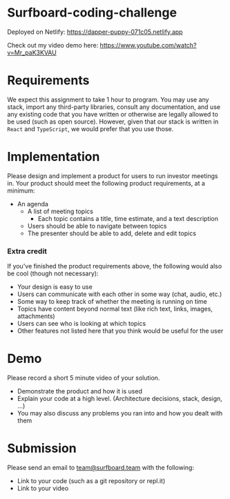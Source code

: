 # Surfboard-coding-challenge
Deployed on Netlify: https://dapper-puppy-071c05.netlify.app

Check out my video demo here: https://www.youtube.com/watch?v=Mr_paK3KVAU


# Requirements

We expect this assignment to take 1 hour to program. You may use any stack, import any third-party libraries, consult any documentation, and use any existing code that you have written or otherwise are legally allowed to be used (such as open source). However, given that our stack is written in `React` and `TypeScript`, we would prefer that you use those.

# Implementation

Please design and implement a product for users to run investor meetings in. Your product should meet the following product requirements, at a minimum:

- An agenda
    - A list of meeting topics
        - Each topic contains a title, time estimate, and a text description
    - Users should be able to navigate between topics
    - The presenter should be able to add, delete and edit topics

### Extra credit

If you've finished the product requirements above, the following would also be cool (though not necessary):

- Your design is easy to use
- Users can communicate with each other in some way (chat, audio, etc.)
- Some way to keep track of whether the meeting is running on time
- Topics have content beyond normal text (like rich text, links, images, attachments)
- Users can see who is looking at which topics
- Other features not listed here that you think would be useful for the user

# Demo

Please record a short 5 minute video of your solution.

- Demonstrate the product and how it is used
- Explain your code at a high level. (Architecture decisions, stack, design, ...)
- You may also discuss any problems you ran into and how you dealt with them

# Submission

Please send an email to team@surfboard.team with the following:

- Link to your code (such as a git repository or repl.it)
- Link to your video
